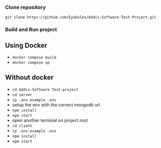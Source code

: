 ### Clone repository
```git clone https://github.com/Eyobalex/Addis-Software-Test-Project.git```

### Build and Run project

  ## Using Docker
   - ```docker compose build```
   - ```docker compose up```

  ## Without docker
   - ```cd Addis-Software-Test-project```
   - ```cd server```
   - ```cp .env.example .env```
   - setup the env with the correct mongodb url
   - ```npm install```
   - ```npm start```
   - open another terminal on project root
   - ```cd client```
   - ```cp .env.example .env```
   - ```npm install```
   - ```npm start```
